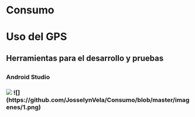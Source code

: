 <h1>Consumo</h1>

<h1>Uso del GPS</h1>
<h2>Herramientas para el desarrollo y pruebas<h2>
<h3>Android Studio<h3>
<img src="imagenes/1"/>
![](https://github.com/JosselynVela/Consumo/blob/master/imagenes/1.png)
